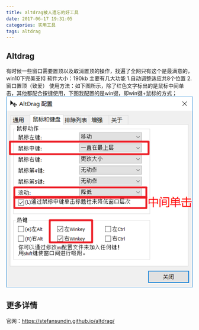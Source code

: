 ```yaml
---
title: altdrag被人遗忘的好工具
date: 2017-06-17 19:31:05
categories: 实用工具
tags: altdrag
---
```

## Altdrag
有时候一些窗口需要置顶以及取消置顶的操作，找遍了全网只有这个是最满意的，win10下完美支持
软件大小：190kb
主要有几大功能
1.自动调整适应共8个位置
2.窗口置顶（致爱）
使用方法：如下图所示，除了红色文字标出的是鼠标中间单击，其他都配合按键使用，下图我配置的是win键，即win键+鼠标的方式；
<img src="/images/altdrag.png">
## 更多详情
官网：<https://stefansundin.github.io/altdrag/>

